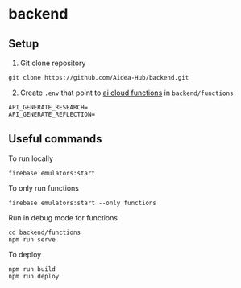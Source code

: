# backend

## Setup
1. Git clone repository
```
git clone https://github.com/Aidea-Hub/backend.git
```
2. Create `.env` that point to [ai cloud functions](https://github.com/Aidea-Hub/ai-backend) in `backend/functions`
```
API_GENERATE_RESEARCH=
API_GENERATE_REFLECTION=
```

## Useful commands 
To run locally
```
firebase emulators:start
```

To only run functions
```
firebase emulators:start --only functions
```

Run in debug mode for functions
```
cd backend/functions
npm run serve
```

To deploy
```
npm run build
npm run deploy
```

